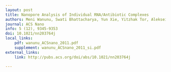 ```yaml
---
layout: post
title: Nanopore Analysis of Individual RNA/Antibiotic Complexes
authors: Meni Wanunu, Swati Bhattacharya, Yun Xie, Yitzhak Tor, Aleksei Aksimentiev, Marija Drndić
journal: ACS Nano
info: 5 (12), 9345-9353
doi: 10.1021/nn203764j
local_links:
    pdf: wanunu_ACSnano_2011.pdf
    supplement: wanunu_ACSnano_2011_si.pdf
external_links:
    link: http://pubs.acs.org/doi/abs/10.1021/nn203764j

---
```

